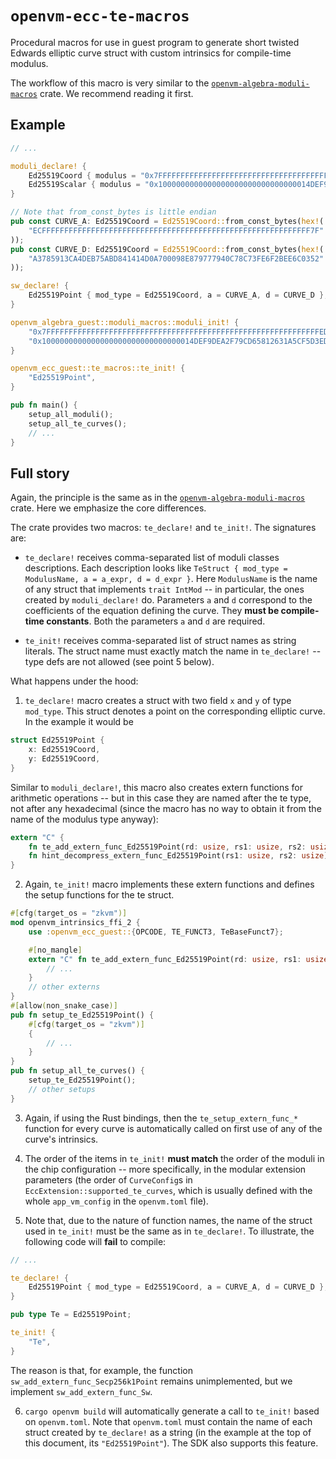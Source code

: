 # `openvm-ecc-te-macros`

Procedural macros for use in guest program to generate short twisted Edwards elliptic curve struct with custom intrinsics for compile-time modulus.

The workflow of this macro is very similar to the [`openvm-algebra-moduli-macros`](../moduli-macros/README.md) crate. We recommend reading it first.

## Example

```rust
// ...

moduli_declare! {
    Ed25519Coord { modulus = "0x7FFFFFFFFFFFFFFFFFFFFFFFFFFFFFFFFFFFFFFFFFFFFFFFFFFFFFFFFFFFFFED" },
    Ed25519Scalar { modulus = "0x1000000000000000000000000000000014DEF9DEA2F79CD65812631A5CF5D3ED" },
}

// Note that from_const_bytes is little endian
pub const CURVE_A: Ed25519Coord = Ed25519Coord::from_const_bytes(hex!(
    "ECFFFFFFFFFFFFFFFFFFFFFFFFFFFFFFFFFFFFFFFFFFFFFFFFFFFFFFFFFFFF7F"
));
pub const CURVE_D: Ed25519Coord = Ed25519Coord::from_const_bytes(hex!(
    "A3785913CA4DEB75ABD841414D0A700098E879777940C78C73FE6F2BEE6C0352"
));

sw_declare! {
    Ed25519Point { mod_type = Ed25519Coord, a = CURVE_A, d = CURVE_D },
}

openvm_algebra_guest::moduli_macros::moduli_init! {
    "0x7FFFFFFFFFFFFFFFFFFFFFFFFFFFFFFFFFFFFFFFFFFFFFFFFFFFFFFFFFFFFFED",
    "0x1000000000000000000000000000000014DEF9DEA2F79CD65812631A5CF5D3ED",
}

openvm_ecc_guest::te_macros::te_init! {
    "Ed25519Point",
}

pub fn main() {
    setup_all_moduli();
    setup_all_te_curves();
    // ...
}
```

## Full story

Again, the principle is the same as in the [`openvm-algebra-moduli-macros`](../moduli-macros/README.md) crate. Here we emphasize the core differences.

The crate provides two macros: `te_declare!` and `te_init!`. The signatures are:

- `te_declare!` receives comma-separated list of moduli classes descriptions. Each description looks like `TeStruct { mod_type = ModulusName, a = a_expr, d = d_expr }`. Here `ModulusName` is the name of any struct that implements `trait IntMod` -- in particular, the ones created by `moduli_declare!` do. Parameters `a` and `d` correspond to the coefficients of the equation defining the curve. They **must be compile-time constants**. Both the parameters `a` and `d` are required.

- `te_init!` receives comma-separated list of struct names as string literals. The struct name must exactly match the name in `te_declare!` -- type defs are not allowed (see point 5 below).

What happens under the hood:

1. `te_declare!` macro creates a struct with two field `x` and `y` of type `mod_type`. This struct denotes a point on the corresponding elliptic curve. In the example it would be

```rust
struct Ed25519Point {
    x: Ed25519Coord,
    y: Ed25519Coord,
}
```

Similar to `moduli_declare!`, this macro also creates extern functions for arithmetic operations -- but in this case they are named after the te type, not after any hexadecimal (since the macro has no way to obtain it from the name of the modulus type anyway):

```rust
extern "C" {
    fn te_add_extern_func_Ed25519Point(rd: usize, rs1: usize, rs2: usize);
    fn hint_decompress_extern_func_Ed25519Point(rs1: usize, rs2: usize);
}
```

2. Again, `te_init!` macro implements these extern functions and defines the setup functions for the te struct.

```rust
#[cfg(target_os = "zkvm")]
mod openvm_intrinsics_ffi_2 {
    use :openvm_ecc_guest::{OPCODE, TE_FUNCT3, TeBaseFunct7};

    #[no_mangle]
    extern "C" fn te_add_extern_func_Ed25519Point(rd: usize, rs1: usize, rs2: usize) {
        // ...
    }
    // other externs
}
#[allow(non_snake_case)]
pub fn setup_te_Ed25519Point() {
    #[cfg(target_os = "zkvm")]
    {
        // ...
    }
}
pub fn setup_all_te_curves() {
    setup_te_Ed25519Point();
    // other setups
}
```

3. Again, if using the Rust bindings, then the `te_setup_extern_func_*` function for every curve is automatically called on first use of any of the curve's intrinsics.

4. The order of the items in `te_init!` **must match** the order of the moduli in the chip configuration -- more specifically, in the modular extension parameters (the order of `CurveConfig`s in `EccExtension::supported_te_curves`, which is usually defined with the whole `app_vm_config` in the `openvm.toml` file).

5. Note that, due to the nature of function names, the name of the struct used in `te_init!` must be the same as in `te_declare!`. To illustrate, the following code will **fail** to compile:

```rust
// ...

te_declare! {
    Ed25519Point { mod_type = Ed25519Coord, a = CURVE_A, d = CURVE_D },
}

pub type Te = Ed25519Point;

te_init! {
    "Te",
}
```

The reason is that, for example, the function `sw_add_extern_func_Secp256k1Point` remains unimplemented, but we implement `sw_add_extern_func_Sw`.

6. `cargo openvm build` will automatically generate a call to `te_init!` based on `openvm.toml`.
Note that `openvm.toml` must contain the name of each struct created by `te_declare!` as a string (in the example at the top of this document, its `"Ed25519Point"`).
The SDK also supports this feature.
